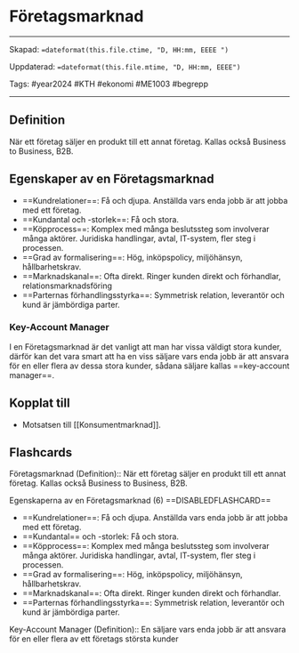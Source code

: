 # Företagsmarknad

---
Skapad: `=dateformat(this.file.ctime, "D, HH:mm, EEEE ")`

Uppdaterad: `=dateformat(this.file.mtime, "D, HH:mm, EEEE")`

Tags: #year2024 #KTH #ekonomi #ME1003 #begrepp

---

## Definition

När ett företag säljer en produkt till ett annat företag. Kallas också Business to Business, B2B.

## Egenskaper av en Företagsmarknad

- ==Kundrelationer==: Få och djupa. Anställda vars enda jobb är att jobba med ett företag.
- ==Kundantal och -storlek==: Få och stora.
- ==Köpprocess==: Komplex med många beslutssteg som involverar många aktörer. Juridiska handlingar, avtal, IT-system, fler steg i processen.
- ==Grad av formalisering==: Hög, inköpspolicy, miljöhänsyn, hållbarhetskrav.
- ==Marknadskanal==: Ofta direkt. Ringer kunden direkt och förhandlar, relationsmarknadsföring
- ==Parternas förhandlingsstyrka==: Symmetrisk relation, leverantör och kund är jämbördiga parter.

### Key-Account Manager

I en Företagsmarknad är det vanligt att man har vissa väldigt stora kunder, därför kan det vara smart att ha en viss säljare vars enda jobb är att ansvara för en eller flera av dessa stora kunder, sådana säljare kallas ==key-account manager==.

## Kopplat till

- Motsatsen till [[Konsumentmarknad]].

## Flashcards

Företagsmarknad (Definition):: När ett företag säljer en produkt till ett annat företag. Kallas också Business to Business, B2B.
<!--SR:!2024-02-22,14,290-->

Egenskaperna av en Företagsmarknad (6)
==DISABLEDFLASHCARD==
- ==Kundrelationer==: Få och djupa. Anställda vars enda jobb är att jobba med ett företag.
- ==Kundantal== och -storlek: Få och stora.
- ==Köpprocess==: Komplex med många beslutssteg som involverar många aktörer. Juridiska handlingar, avtal, IT-system, fler steg i processen.
- ==Grad av formalisering==: Hög, inköpspolicy, miljöhänsyn, hållbarhetskrav.
- ==Marknadskanal==: Ofta direkt. Ringer kunden direkt och förhandlar.
- ==Parternas förhandlingsstyrka==: Symmetrisk relation, leverantör och kund är jämbördiga parter.
<!--SR:!2024-02-10,2,230!2024-02-11,2,212-->

Key-Account Manager (Definition):: En säljare vars enda jobb är att ansvara för en eller flera av ett företags största kunder
<!--SR:!2024-02-26,17,302-->
